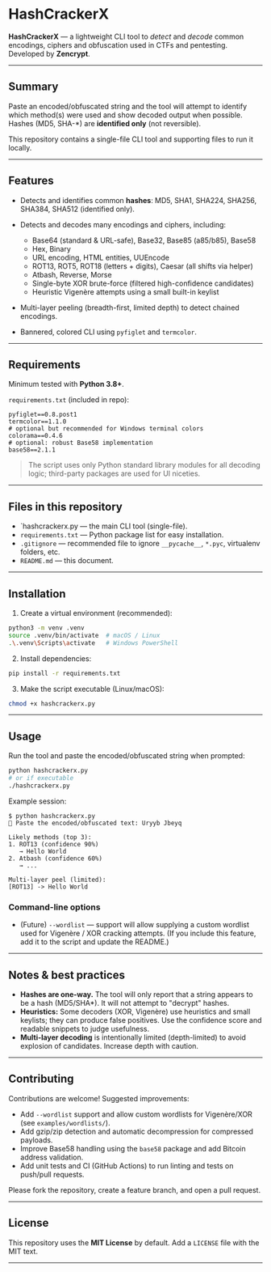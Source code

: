 # HashCrackerX

**HashCrackerX**  — a lightweight CLI tool to *detect* and *decode* common encodings, ciphers and obfuscation used in CTFs and pentesting. Developed by **Zencrypt**.

---

## Summary

Paste an encoded/obfuscated string and the tool will attempt to identify which method(s) were used and show decoded output when possible. Hashes (MD5, SHA-*) are **identified only** (not reversible).

This repository contains a single-file CLI tool and supporting files to run it locally.

---

## Features

* Detects and identifies common **hashes**: MD5, SHA1, SHA224, SHA256, SHA384, SHA512 (identified only).
* Detects and decodes many encodings and ciphers, including:

  * Base64 (standard & URL-safe), Base32, Base85 (a85/b85), Base58
  * Hex, Binary
  * URL encoding, HTML entities, UUEncode
  * ROT13, ROT5, ROT18 (letters + digits), Caesar (all shifts via helper)
  * Atbash, Reverse, Morse
  * Single-byte XOR brute-force (filtered high-confidence candidates)
  * Heuristic Vigenère attempts using a small built-in keylist
* Multi-layer peeling (breadth-first, limited depth) to detect chained encodings.
* Bannered, colored CLI using `pyfiglet` and `termcolor`.

---

## Requirements

Minimum tested with **Python 3.8+**.

`requirements.txt` (included in repo):

```
pyfiglet==0.8.post1
termcolor==1.1.0
# optional but recommended for Windows terminal colors
colorama==0.4.6
# optional: robust Base58 implementation
base58==2.1.1
```

> The script uses only Python standard library modules for all decoding logic; third-party packages are used for UI niceties.

---

## Files in this repository

* `hashcrackerx.py — the main CLI tool (single-file).
* `requirements.txt` — Python package list for easy installation.
* `.gitignore` — recommended file to ignore `__pycache__`, `*.pyc`, virtualenv folders, etc.
* `README.md` — this document.

---

## Installation

1. Create a virtual environment (recommended):

```bash
python3 -m venv .venv
source .venv/bin/activate  # macOS / Linux
.\.venv\Scripts\activate   # Windows PowerShell
```

2. Install dependencies:

```bash
pip install -r requirements.txt
```

3. Make the script executable (Linux/macOS):

```bash
chmod +x hashcrackerx.py
```

---

## Usage

Run the tool and paste the encoded/obfuscated string when prompted:

```bash
python hashcrackerx.py
# or if executable
./hashcrackerx.py
```

Example session:

```
$ python hashcrackerx.py
🔹 Paste the encoded/obfuscated text: Uryyb Jbeyq

Likely methods (top 3):
1. ROT13 (confidence 90%)
   → Hello World
2. Atbash (confidence 60%)
   → ...

Multi-layer peel (limited):
[ROT13] -> Hello World
```

### Command-line options

* (Future) `--wordlist` — support will allow supplying a custom wordlist used for Vigenère / XOR cracking attempts. (If you include this feature, add it to the script and update the README.)

---

## Notes & best practices

* **Hashes are one-way.** The tool will only report that a string appears to be a hash (MD5/SHA*). It will not attempt to "decrypt" hashes.
* **Heuristics:** Some decoders (XOR, Vigenère) use heuristics and small keylists; they can produce false positives. Use the confidence score and readable snippets to judge usefulness.
* **Multi-layer decoding** is intentionally limited (depth-limited) to avoid explosion of candidates. Increase depth with caution.

---

## Contributing

Contributions are welcome! Suggested improvements:

* Add `--wordlist` support and allow custom wordlists for Vigenère/XOR (see `examples/wordlists/`).
* Add gzip/zip detection and automatic decompression for compressed payloads.
* Improve Base58 handling using the `base58` package and add Bitcoin address validation.
* Add unit tests and CI (GitHub Actions) to run linting and tests on push/pull requests.

Please fork the repository, create a feature branch, and open a pull request.

---

## License

This repository uses the **MIT License** by default. Add a `LICENSE` file with the MIT text.

---


